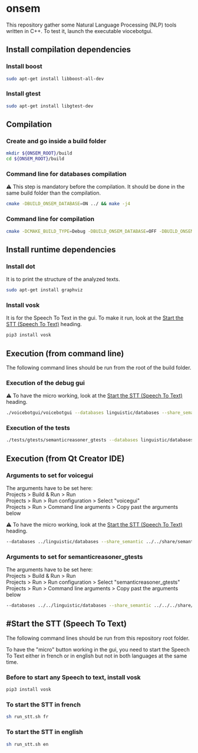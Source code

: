 onsem
=====


This repository gather some Natural Language Processing (NLP) tools written in C++.
To test it, launch the executable viocebotgui.



Install compilation dependencies
--------------------------------

### Install boost

```bash
sudo apt-get install libboost-all-dev
```


### Install gtest

```bash
sudo apt-get install libgtest-dev
```



Compilation
-----------


### Create and go inside a build folder

```bash
mkdir ${ONSEM_ROOT}/build
cd ${ONSEM_ROOT}/build
```


### Command line for databases compilation

:warning: This step is mandatory before the compilation. It should be done in the same build folder than the compilation.

```bash
cmake -DBUILD_ONSEM_DATABASE=ON ../ && make -j4
```


### Command line for compilation

```bash
cmake -DCMAKE_BUILD_TYPE=Debug -DBUILD_ONSEM_DATABASE=OFF -DBUILD_ONSEM_TESTS=ON ../ && make -j4
```



Install runtime dependencies
----------------------------

### Install dot

It is to print the structure of the analyzed texts.

```bash
sudo apt-get install graphviz
```

### Install vosk

It is for the Speech To Text in the gui. To make it run, look at the [Start the STT (Speech To Text)](#start-the-stt) heading.

```bash
pip3 install vosk
```




Execution (from command line)
-----------------------------

The following command lines should be run from the root of the build folder.

### Execution of the debug gui

:warning: To have the micro working, look at the [Start the STT (Speech To Text)](#start-the-stt) heading.

```bash
./voicebotgui/voicebotgui --databases linguistic/databases --share_semantic ../share/semantic
```

### Execution of the tests

```bash
./tests/gtests/semanticreasoner_gtests --databases linguistic/databases --share_semantic ../share/semantic
```





Execution (from Qt Creator IDE)
-------------------------------


### Arguments to set for voicegui

The arguments have to be set here:<br />
Projects > Build & Run > Run<br />
Projects > Run > Run configuration > Select "voicegui"<br />
Projects > Run > Command line arguments > Copy past the arguments below<br />

:warning: To have the micro working, look at the [Start the STT (Speech To Text)](#start-the-stt) heading.

```bash
--databases ../linguistic/databases --share_semantic ../../share/semantic
```


### Arguments to set for semanticreasoner_gtests

The arguments have to be set here:<br />
Projects > Build & Run > Run<br />
Projects > Run > Run configuration > Select "semanticreasoner_gtests"<br />
Projects > Run > Command line arguments > Copy past the arguments below<br />


```bash
--databases ../../linguistic/databases --share_semantic ../../../share/semantic
```


<span id="start-the-stt"></span>
#Start the STT (Speech To Text)
-------------------------------

The following command lines should be run from this repository root folder.

To have the "micro" button working in the gui, you need to start the Speech To Text either
in french or in english but not in both languages at the same time.


### Before to start any Speech to text, install vosk

```bash
pip3 install vosk
```


### To start the STT in french

```bash
sh run_stt.sh fr
```

### To start the STT in english

```bash
sh run_stt.sh en
```



